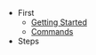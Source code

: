 * First
    * [Getting Started](foreword/1getting_start.md)
    * [Commands](foreword/2commands.md)
* Steps
    